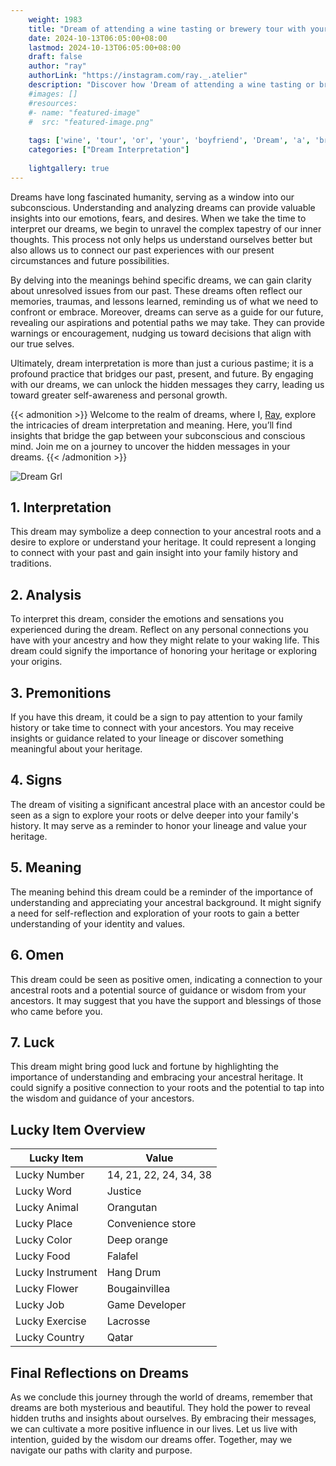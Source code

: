 ```yaml
---
    weight: 1983
    title: "Dream of attending a wine tasting or brewery tour with your boyfriend"  # Assuming 'title' column exists
    date: 2024-10-13T06:05:00+08:00
    lastmod: 2024-10-13T06:05:00+08:00
    draft: false
    author: "ray"
    authorLink: "https://instagram.com/ray._.atelier"
    description: "Discover how 'Dream of attending a wine tasting or brewery tour with your boyfriend' can interpret your future and uncover its significant meanings in your life."
    #images: []
    #resources:
    #- name: "featured-image"
    #  src: "featured-image.png"
    
    tags: ['wine', 'tour', 'or', 'your', 'boyfriend', 'Dream', 'a', 'brewery', 'of', 'attending', 'with', 'tasting']
    categories: ["Dream Interpretation"]
    
    lightgallery: true
---
```

    
Dreams have long fascinated humanity, serving as a window into our subconscious. Understanding and analyzing dreams can provide valuable insights into our emotions, fears, and desires. When we take the time to interpret our dreams, we begin to unravel the complex tapestry of our inner thoughts. This process not only helps us understand ourselves better but also allows us to connect our past experiences with our present circumstances and future possibilities.

By delving into the meanings behind specific dreams, we can gain clarity about unresolved issues from our past. These dreams often reflect our memories, traumas, and lessons learned, reminding us of what we need to confront or embrace. Moreover, dreams can serve as a guide for our future, revealing our aspirations and potential paths we may take. They can provide warnings or encouragement, nudging us toward decisions that align with our true selves.

Ultimately, dream interpretation is more than just a curious pastime; it is a profound practice that bridges our past, present, and future. By engaging with our dreams, we can unlock the hidden messages they carry, leading us toward greater self-awareness and personal growth.

{{< admonition >}}
Welcome to the realm of dreams, where I, [Ray](https://instagram.com/ray._.atelier), explore the intricacies of dream interpretation and meaning. Here, you’ll find insights that bridge the gap between your subconscious and conscious mind. Join me on a journey to uncover the hidden messages in your dreams.
{{< /admonition >}}

![Dream Grl](https://cdn.pixabay.com/photo/2017/11/02/03/35/gothic-2910057_1280.jpg "Dream Grl")

## 1. Interpretation
 This dream may symbolize a deep connection to your ancestral roots and a desire to explore or understand your heritage. It could represent a longing to connect with your past and gain insight into your family history and traditions.

## 2. Analysis
 To interpret this dream, consider the emotions and sensations you experienced during the dream. Reflect on any personal connections you have with your ancestry and how they might relate to your waking life. This dream could signify the importance of honoring your heritage or exploring your origins.

## 3. Premonitions
 If you have this dream, it could be a sign to pay attention to your family history or take time to connect with your ancestors. You may receive insights or guidance related to your lineage or discover something meaningful about your heritage.

## 4. Signs
 The dream of visiting a significant ancestral place with an ancestor could be seen as a sign to explore your roots or delve deeper into your family's history. It may serve as a reminder to honor your lineage and value your heritage.

## 5. Meaning
 The meaning behind this dream could be a reminder of the importance of understanding and appreciating your ancestral background. It might signify a need for self-reflection and exploration of your roots to gain a better understanding of your identity and values.

## 6. Omen
 This dream could be seen as positive omen, indicating a connection to your ancestral roots and a potential source of guidance or wisdom from your ancestors. It may suggest that you have the support and blessings of those who came before you.

## 7. Luck
 This dream might bring good luck and fortune by highlighting the importance of understanding and embracing your ancestral heritage. It could signify a positive connection to your roots and the potential to tap into the wisdom and guidance of your ancestors.

## Lucky Item Overview
| Lucky Item          | Value              |
|---------------|--------------------|
| Lucky Number        | 14, 21, 22, 24, 34, 38  |
| Lucky Word          | Justice |
| Lucky Animal        | Orangutan |
| Lucky Place         | Convenience store     |
| Lucky Color         | Deep orange     |
| Lucky Food          | Falafel      |
| Lucky Instrument    | Hang Drum |
| Lucky Flower        | Bougainvillea    |
| Lucky Job           | Game Developer       |
| Lucky Exercise      | Lacrosse  |
| Lucky Country       | Qatar    |


##  Final Reflections on Dreams

As we conclude this journey through the world of dreams, remember that dreams are both mysterious and beautiful. They hold the power to reveal hidden truths and insights about ourselves. By embracing their messages, we can cultivate a more positive influence in our lives. Let us live with intention, guided by the wisdom our dreams offer. Together, may we navigate our paths with clarity and purpose.
